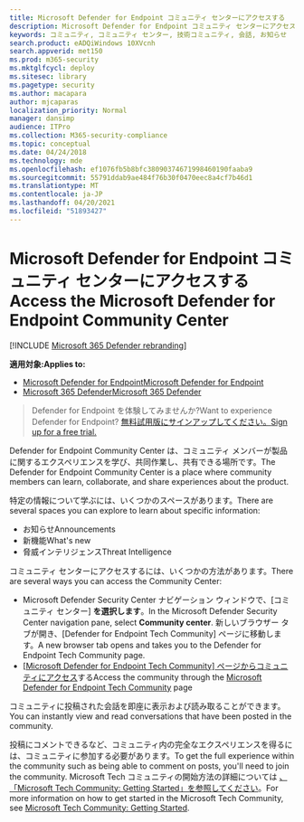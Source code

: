 ```yaml
---
title: Microsoft Defender for Endpoint コミュニティ センターにアクセスする
description: Microsoft Defender for Endpoint コミュニティ センターにアクセスして、エクスペリエンスを共有し、製品について説明します。
keywords: コミュニティ, コミュニティ センター, 技術コミュニティ, 会話, お知らせ
search.product: eADQiWindows 10XVcnh
search.appverid: met150
ms.prod: m365-security
ms.mktglfcycl: deploy
ms.sitesec: library
ms.pagetype: security
ms.author: macapara
author: mjcaparas
localization_priority: Normal
manager: dansimp
audience: ITPro
ms.collection: M365-security-compliance
ms.topic: conceptual
ms.date: 04/24/2018
ms.technology: mde
ms.openlocfilehash: ef1076fb5b8bfc38090374671998460190faaba9
ms.sourcegitcommit: 55791ddab9ae484f76b30f0470eec8a4cf7b46d1
ms.translationtype: MT
ms.contentlocale: ja-JP
ms.lasthandoff: 04/20/2021
ms.locfileid: "51893427"
---
```

# <a name="access-the-microsoft-defender-for-endpoint-community-center"></a><span data-ttu-id="0f309-104">Microsoft Defender for Endpoint コミュニティ センターにアクセスする</span><span class="sxs-lookup"><span data-stu-id="0f309-104">Access the Microsoft Defender for Endpoint Community Center</span></span>

[!INCLUDE [Microsoft 365 Defender rebranding](../../includes/microsoft-defender.md)]

<span data-ttu-id="0f309-105">**適用対象:**</span><span class="sxs-lookup"><span data-stu-id="0f309-105">**Applies to:**</span></span>
- [<span data-ttu-id="0f309-106">Microsoft Defender for Endpoint</span><span class="sxs-lookup"><span data-stu-id="0f309-106">Microsoft Defender for Endpoint</span></span>](https://go.microsoft.com/fwlink/p/?linkid=2154037)
- [<span data-ttu-id="0f309-107">Microsoft 365 Defender</span><span class="sxs-lookup"><span data-stu-id="0f309-107">Microsoft 365 Defender</span></span>](https://go.microsoft.com/fwlink/?linkid=2118804)

><span data-ttu-id="0f309-108">Defender for Endpoint を体験してみませんか?</span><span class="sxs-lookup"><span data-stu-id="0f309-108">Want to experience Defender for Endpoint?</span></span> [<span data-ttu-id="0f309-109">無料試用版にサインアップしてください。</span><span class="sxs-lookup"><span data-stu-id="0f309-109">Sign up for a free trial.</span></span>](https://www.microsoft.com/microsoft-365/windows/microsoft-defender-atp?ocid=docs-wdatp-assignaccess-abovefoldlink)

<span data-ttu-id="0f309-110">Defender for Endpoint Community Center は、コミュニティ メンバーが製品に関するエクスペリエンスを学び、共同作業し、共有できる場所です。</span><span class="sxs-lookup"><span data-stu-id="0f309-110">The Defender for Endpoint Community Center is a place where community members can learn, collaborate, and share experiences about the product.</span></span> 

<span data-ttu-id="0f309-111">特定の情報について学ぶには、いくつかのスペースがあります。</span><span class="sxs-lookup"><span data-stu-id="0f309-111">There are several spaces you can explore to learn about specific information:</span></span>
- <span data-ttu-id="0f309-112">お知らせ</span><span class="sxs-lookup"><span data-stu-id="0f309-112">Announcements</span></span> 
- <span data-ttu-id="0f309-113">新機能</span><span class="sxs-lookup"><span data-stu-id="0f309-113">What's new</span></span>
- <span data-ttu-id="0f309-114">脅威インテリジェンス</span><span class="sxs-lookup"><span data-stu-id="0f309-114">Threat Intelligence</span></span>


<span data-ttu-id="0f309-115">コミュニティ センターにアクセスするには、いくつかの方法があります。</span><span class="sxs-lookup"><span data-stu-id="0f309-115">There are several ways you can access the Community Center:</span></span>
- <span data-ttu-id="0f309-116">Microsoft Defender Security Center ナビゲーション ウィンドウで、[コミュニティ センター] **を選択します**。</span><span class="sxs-lookup"><span data-stu-id="0f309-116">In the Microsoft Defender Security Center navigation pane, select **Community center**.</span></span>  <span data-ttu-id="0f309-117">新しいブラウザー タブが開き、[Defender for Endpoint Tech Community] ページに移動します。</span><span class="sxs-lookup"><span data-stu-id="0f309-117">A new browser tab opens and takes you to the Defender for Endpoint Tech Community page.</span></span> 
- <span data-ttu-id="0f309-118">[[Microsoft Defender for Endpoint Tech Community] ページからコミュニティにアクセス](https://techcommunity.microsoft.com/t5/Windows-Defender-Advanced-Threat/ct-p/WindowsDefenderAdvanced)する</span><span class="sxs-lookup"><span data-stu-id="0f309-118">Access the community through the [Microsoft Defender for Endpoint Tech Community](https://techcommunity.microsoft.com/t5/Windows-Defender-Advanced-Threat/ct-p/WindowsDefenderAdvanced) page</span></span>


<span data-ttu-id="0f309-119">コミュニティに投稿された会話を即座に表示および読み取ることができます。</span><span class="sxs-lookup"><span data-stu-id="0f309-119">You can instantly view and read conversations that have been posted in the community.</span></span> 

<span data-ttu-id="0f309-120">投稿にコメントできるなど、コミュニティ内の完全なエクスペリエンスを得るには、コミュニティに参加する必要があります。</span><span class="sxs-lookup"><span data-stu-id="0f309-120">To get the full experience within the community such as being able to comment on posts, you'll need to join the community.</span></span> <span data-ttu-id="0f309-121">Microsoft Tech コミュニティの開始方法の詳細については [、「Microsoft Tech Community: Getting Started」を参照してください](https://techcommunity.microsoft.com/t5/Getting-Started/Microsoft-Tech-Community-Getting-Started-Guide/m-p/77888#M15)。</span><span class="sxs-lookup"><span data-stu-id="0f309-121">For more information on how to get started in the Microsoft Tech Community, see [Microsoft Tech Community: Getting Started](https://techcommunity.microsoft.com/t5/Getting-Started/Microsoft-Tech-Community-Getting-Started-Guide/m-p/77888#M15).</span></span>
